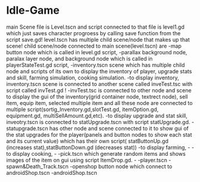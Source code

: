 # Idle-Game
 main Scene file is Level.tscn and script connected to that file is level1.gd which just saves character progroess by calling save function from the script save.gd! level.tscn has multiple child scene/node that makes up that scene! child scene/node connected to main scene(level.tscn) are 
      -map button node which is called in level.gd script, 
      -parallax background node, paralax layer node, and background node which is called in playerStateTest.gd script, 
      -inventory.tscn scene which has multiple child node and scripts of its own to display the inventory of player, upgrade stats          and skill, farming simulation, cooking simulation. 
          -to display inventory, inventory.tscn scene is connected to  another scene called inveTest.tsc with script called                    invTest.gd ! 
              -invTest.tsc is connected to other node and scene to display the gui of the inventory(grid container node, textrect                   node), sell item, equip item, selected multiple item and  all these node are connected to multiple                                   script(sortig_Inventory.gd,slotTest.gd, itemOption.gd, equipment.gd, multiSellAmount.gd,etc).
          -to display upgrade and stat skill, inveotry.tscn is connected to statUpgrade.tscn with script statUpgrade.gd.
                -statupgrade.tscn has other node and scene connected to it to show gui of the stat upgrades for the player(panels                     and button nodes to show each stat and its current value) which has their own script( statButtonUp.gd (increases                      stat),statButtonDown.gd (decreases stat))
          -to display farming,
                -
          -to display cooking,
                -
      -pick.tscn which generate random items and shows images of the item on gui using script ItemDrop.gd.
          -
      -player.tscn
      -spawn&Death_Track.tscn
      -openshop button node which connect to androidShop.tscn
      -androidShop.tscn

          
          
      
